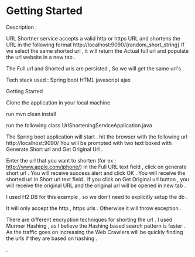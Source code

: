 # Getting Started

Description : 

URL Shortner service accepts a valid http or https URL and shortens the URL in the following format 
http://localhost:9090/{random_short_string}
If we select the same shorted url , it will return the Actual full url and populate the url website in a new tab .

The Full url and Shorted urls are persisted , So we will get the same url's .

Tech stack used :
Spring boot
HTML 
javascript
ajax

Getting Started 

Clone the application in your local machine 

run mvn clean install

run the following class  UrlShorteningServiceApplication.java

The Spring boot application will start .
hit the browser with the following url    http://localhost:9090/
You will be prompted with two text boxed with Generate Short url and Get Original Url .

Enter the url that you want to shorten (for ex : http://www.apple.com/iphone/) in the Full URL text field , click on generate short url . You will receive success alert and click OK . You will receive the shorted url in Short url text field .
If you click on Get Original url button , you will receive the original URL and the original url will be opened in new tab .

I used H2 DB for this example , so we don't need to explicitly setup the db .

It will only accept the http , https urls . Otherwise it will throw exception .

There are different encryption techniques for shorting the url . I used Murmer Hashing , as I believe the Hashing based search pattern is faster .
As the traffic goes on increasing the Web Crawlers will be quickly finding the urls if they are based on hashing .

.